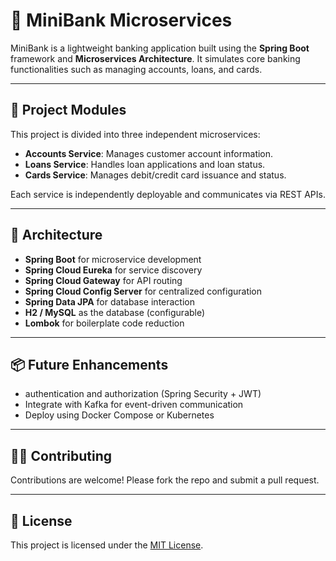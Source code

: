 # 🏦 MiniBank Microservices

MiniBank is a lightweight banking application built using the **Spring Boot** framework and **Microservices Architecture**. It simulates core banking functionalities such as managing accounts, loans, and cards.

---

## 📌 Project Modules

This project is divided into three independent microservices:

- **Accounts Service**: Manages customer account information.
- **Loans Service**: Handles loan applications and loan status.
- **Cards Service**: Manages debit/credit card issuance and status.

Each service is independently deployable and communicates via REST APIs.

---

## 🧱 Architecture

- **Spring Boot** for microservice development
- **Spring Cloud Eureka** for service discovery
- **Spring Cloud Gateway** for API routing
- **Spring Cloud Config Server** for centralized configuration
- **Spring Data JPA** for database interaction
- **H2 / MySQL** as the database (configurable)
- **Lombok** for boilerplate code reduction

---

## 📦 Future Enhancements

- authentication and authorization (Spring Security + JWT)
- Integrate with Kafka for event-driven communication 
- Deploy using Docker Compose or Kubernetes

---

## 🧑‍💻 Contributing
Contributions are welcome! Please fork the repo and submit a pull request.

---

## 📄 License
This project is licensed under the [MIT License](https://opensource.org/license/mit).
